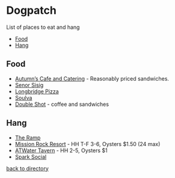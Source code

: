 # Dogpatch
List of places to eat and hang
- [Food](#food)
- [Hang](#hang)

## Food
- [Autumn’s Cafe and Catering](https://maps.app.goo.gl/GGS1uqwd1Y79LqN48) - Reasonably priced sandwiches. 
- [Senor Sisig](https://maps.app.goo.gl/M7x5YpP2M9Tt3BCMA)
- [Longbridge Pizza](https://www.google.com/maps?q=longbridge)
- [Soulva](https://maps.app.goo.gl/Bns7Uo7vfCYECrvQ6)
- [Double Shot](https://maps.app.goo.gl/gY6pgadPGeVX3DQj6) - coffee and sandwiches

## Hang
- [The Ramp](https://www.google.com/maps/place/The+Ramp+Restaurant/@37.7640885,-122.3897718,17z/data=!3m1!4b1!4m6!3m5!1s0x808f7fc7075d7a5d:0xda64c5a14e437ab6!8m2!3d37.7640885!4d-122.3871969!16s%2Fm%2F01zp43_?entry=ttu&g_ep=EgoyMDI1MTAxNC4wIKXMDSoASAFQAw%3D%3D)
- [Mission Rock Resort](https://www.google.com/maps/place/Mission+Rock+Resort/@37.7654892,-122.3891428,17z/data=!3m1!4b1!4m6!3m5!1s0x808f7fc702a627af:0x37e8f38c00ab4beb!8m2!3d37.765485!4d-122.3865679!16s%2Fg%2F1yl478syq?entry=ttu&g_ep=EgoyMDI1MTAxNC4wIKXMDSoASAFQAw%3D%3D) - HH T-F 3-6, Oysters $1.50 (24 max)
- [ATWater Tavern](https://www.google.com/maps?q=Atwater%20Tavern) - HH 2-5, Oysters $1
- [Spark Social](https://www.google.com/maps/place/SPARK+Social+SF/@37.7707835,-122.394011,17z/data=!3m1!4b1!4m6!3m5!1s0x808f7fcfddddc751:0xb5383aac2dbd7b2a!8m2!3d37.7707793!4d-122.3914307!16s%2Fg%2F11bztgrft7?entry=ttu&g_ep=EgoyMDI1MTAxNC4wIKXMDSoASAFQAw%3D%3D)

[back to directory](README.md)
